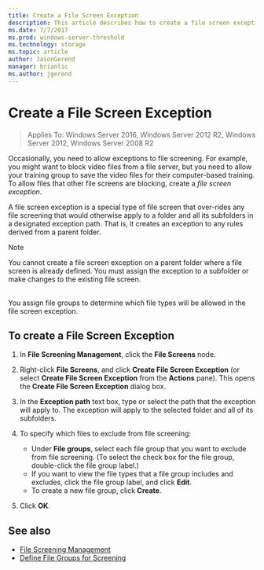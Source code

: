 ```yaml
---
title: Create a File Screen Exception
description: This article describes how to create a file screen exception
ms.date: 7/7/2017
ms.prod: windows-server-threshold
ms.technology: storage
ms.topic: article
author: JasonGerend
manager: brianlic
ms.author: jgerend
---
```


# Create a File Screen Exception

> Applies To: Windows Server 2016, Windows Server 2012 R2, Windows Server 2012, Windows Server 2008 R2

Occasionally, you need to allow exceptions to file screening. For example, you might want to block video files from a file server, but you need to allow your training group to save the video files for their computer-based training. To allow files that other file screens are blocking, create a *file screen exception*.

A file screen exception is a special type of file screen that over-rides any file screening that would otherwise apply to a folder and all its subfolders in a designated exception path. That is, it creates an exception to any rules derived from a parent folder.

> [!Note]
> You cannot create a file screen exception on a parent folder where a file screen is already defined. You must assign the exception to a subfolder or make changes to the existing file screen.

<br />
You assign file groups to determine which file types will be allowed in the file screen exception.

## To create a File Screen Exception

1.  In **File Screening Management**, click the **File Screens** node.

2.  Right-click **File Screens**, and click **Create File Screen Exception** (or select **Create File Screen Exception** from the **Actions** pane). This opens the **Create File Screen Exception** dialog box.

3.  In the **Exception path** text box, type or select the path that the exception will apply to. The exception will apply to the selected folder and all of its subfolders.

4.  To specify which files to exclude from file screening:

    -   Under **File groups**, select each file group that you want to exclude from file screening. (To select the check box for the file group, double-click the file group label.)
    -   If you want to view the file types that a file group includes and excludes, click the file group label, and click **Edit**.
    -   To create a new file group, click **Create**.

5.  Click **OK**.

## See also

-   [File Screening Management](file-screening-management.md)
-   [Define File Groups for Screening](define-file-groups-for-screening.md)


